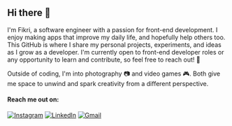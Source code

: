 ## Hi there 👋

I'm Fikri, a software engineer with a passion for front-end development.
I enjoy making apps that improve my daily life, and hopefully help others too. This GitHub is where I share my personal projects, experiments, and ideas as I grow as a developer. I'm currently open to front-end developer roles or any opportunity to learn and contribute, so feel free to reach out! 🤝

Outside of coding, I'm into photography 📷 and video games 🎮. Both give me space to unwind and spark creativity from a different perspective.  

#### Reach me out on:
[![Instagram](https://img.shields.io/badge/Instagram-%23E4405F.svg?style=for-the-badge&logo=Instagram&logoColor=white)](https://instagram.com/safaraz_)
[![LinkedIn](https://img.shields.io/badge/linkedin-%230077B5.svg?style=for-the-badge&logo=linkedin&logoColor=white)](https://linkedin.com/in/andi-fikri-safaraz)
[![Gmail](https://img.shields.io/badge/Gmail-D14836?style=for-the-badge&logo=gmail&logoColor=white)](mailto:afsafarazd@gmail.com)
